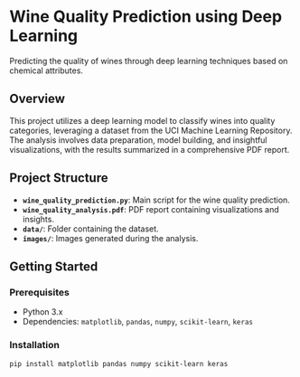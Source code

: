 # Wine Quality Prediction using Deep Learning

Predicting the quality of wines through deep learning techniques based on chemical attributes.

## Overview

This project utilizes a deep learning model to classify wines into quality categories, leveraging a dataset from the UCI Machine Learning Repository. The analysis involves data preparation, model building, and insightful visualizations, with the results summarized in a comprehensive PDF report.

## Project Structure

- **`wine_quality_prediction.py`**: Main script for the wine quality prediction.
- **`wine_quality_analysis.pdf`**: PDF report containing visualizations and insights.
- **`data/`**: Folder containing the dataset.
- **`images/`**: Images generated during the analysis.

## Getting Started

### Prerequisites

- Python 3.x
- Dependencies: `matplotlib`, `pandas`, `numpy`, `scikit-learn`, `keras`

### Installation

```bash
pip install matplotlib pandas numpy scikit-learn keras

